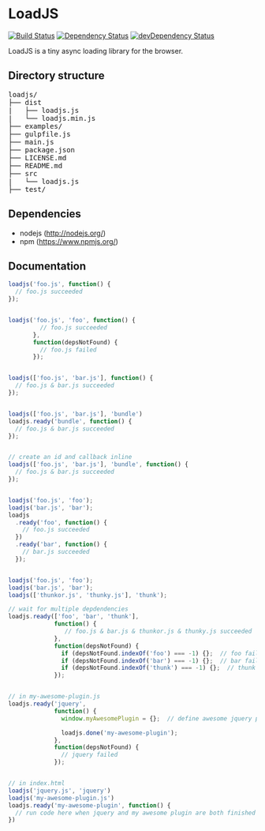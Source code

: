 # LoadJS

[![Build Status](https://travis-ci.org/muicss/loadjs.svg?branch=master)](https://travis-ci.org/muicss/loadjs)
[![Dependency Status](https://david-dm.org/muicss/loadjs.svg)](https://david-dm.org/muicss/loadjs)
[![devDependency Status](https://david-dm.org/muicss/loadjs/dev-status.svg)](https://david-dm.org/muicss/loadjs#info=devDependencies)

LoadJS is a tiny async loading library for the browser.


## Directory structure

<pre>
loadjs/
├── dist
|   ├── loadjs.js
|   └── loadjs.min.js
├── examples/
├── gulpfile.js
├── main.js
├── package.json
├── LICENSE.md
├── README.md
├── src
|   └── loadjs.js
├── test/
</pre>

## Dependencies

 * nodejs (http://nodejs.org/)
 * npm (https://www.npmjs.org/)

## Documentation

```javascript
loadjs('foo.js', function() {
  // foo.js succeeded
});


loadjs('foo.js', 'foo', function() {
         // foo.js succeeded
       },  
       function(depsNotFound) {
         // foo.js failed
       });


loadjs(['foo.js', 'bar.js'], function() {
  // foo.js & bar.js succeeded
});


loadjs(['foo.js', 'bar.js'], 'bundle')
loadjs.ready('bundle', function() {
  // foo.js & bar.js succeeded
});


// create an id and callback inline
loadjs(['foo.js', 'bar.js'], 'bundle', function() {
  // foo.js & bar.js succeeded
});


loadjs('foo.js', 'foo');
loadjs('bar.js', 'bar');
loadjs
  .ready('foo', function() {
    // foo.js succeeded
  })
  .ready('bar', function() {
    // bar.js succeeded
  });


loadjs('foo.js', 'foo');
loadjs('bar.js', 'bar');
loadjs(['thunkor.js', 'thunky.js'], 'thunk');

// wait for multiple depdendencies
loadjs.ready(['foo', 'bar', 'thunk'],
             function() {
                // foo.js & bar.js & thunkor.js & thunky.js succeeded
             },
             function(depsNotFound) {
               if (depsNotFound.indexOf('foo') === -1) {};  // foo failed
               if (depsNotFound.indexOf('bar') === -1) {};  // bar failed
               if (depsNotFound.indexOf('thunk') === -1) {};  // thunk failed
             });


// in my-awesome-plugin.js
loadjs.ready('jquery',
             function() {
               window.myAwesomePlugin = {};  // define awesome jquery plugin

               loadjs.done('my-awesome-plugin');
             },
             function(depsNotFound) {
               // jquery failed
             });


// in index.html
loadjs('jquery.js', 'jquery')
loadjs('my-awesome-plugin.js')
loadjs.ready('my-awesome-plugin', function() {
  // run code here when jquery and my awesome plugin are both finished
})
```
